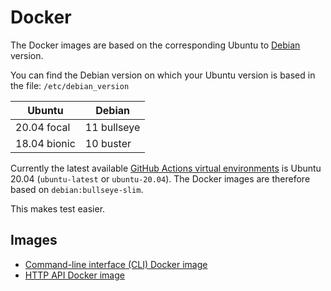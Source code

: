 
# Docker

The Docker images are based on the corresponding Ubuntu to [Debian](https://hub.docker.com/_/debian) version.

You can find the Debian version on which your Ubuntu version is based in the file: `/etc/debian_version`

| Ubuntu        | Debian      |
|---------------|-------------|
| 20.04 focal   | 11 bullseye |
| 18.04 bionic  | 10 buster   |

Currently the latest available [GitHub Actions virtual environments](https://github.com/actions/virtual-environments) is Ubuntu 20.04 (`ubuntu-latest` or `ubuntu-20.04`).
The Docker images are therefore based on `debian:bullseye-slim`.

This makes test easier.

## Images

* [Command-line interface (CLI) Docker image](cli/)
* [HTTP API Docker image](http/)
